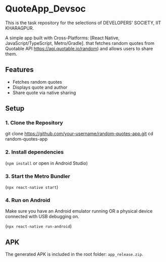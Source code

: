 # QuoteApp_Devsoc
This is the task repository for the selections of DEVELOPERS' SOCIETY, IIT KHARAGPUR.

A simple app built with Cross-Platforms: [React Native, JavaScript/TypeScript, Metro/Gradle]. that fetches random quotes from Quotable API https://api.quotable.io/random) and allows users to share them.

## Features
- Fetches random quotes
- Displays quote and author
- Share quote via native sharing

## Setup
### 1. Clone the Repository
git clone https://github.com/your-username/random-quotes-app.git
cd random-quotes-app


### 2. Install dependencies
(`npm install` or open in Android Studio)

### 3. Start the Metro Bundler
(`npx react-native start`)

### 4. Run on Android

Make sure you have an Android emulator running OR a physical device connected with USB debugging on.

(`npx react-native run-android`)

## APK
The generated APK is included in the root folder: `app_release.zip`.




